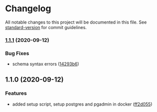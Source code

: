 # Changelog

All notable changes to this project will be documented in this file. See [standard-version](https://github.com/conventional-changelog/standard-version) for commit guidelines.

### [1.1.1](https://github.com/Lilmortal/foodbudget/compare/v1.1.0...v1.1.1) (2020-09-12)


### Bug Fixes

* schema syntax errors ([14293b6](https://github.com/Lilmortal/foodbudget/commit/14293b66f1f65d6b5fb10cc23d74cfbee118c4de))

## 1.1.0 (2020-09-12)


### Features

* added setup script, setup postgres and pgadmin in docker ([ff2d055](https://github.com/Lilmortal/foodbudget/commit/ff2d0556f1d78cb8c994861c3b94d936ca3410da))

